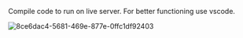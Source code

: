 Compile code to run on live server.
For better functioning use vscode.

![8ce6dac4-5681-469e-877e-0ffc1df92403](https://github.com/thisisanupam/GolfClub/assets/131619159/bff2ea18-415f-4a0f-b301-a78c1967616d)
